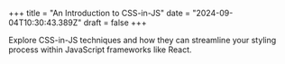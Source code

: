 +++
title = "An Introduction to CSS-in-JS"
date = "2024-09-04T10:30:43.389Z"
draft = false
+++

Explore CSS-in-JS techniques and how they can streamline your styling process within JavaScript frameworks like React.
        